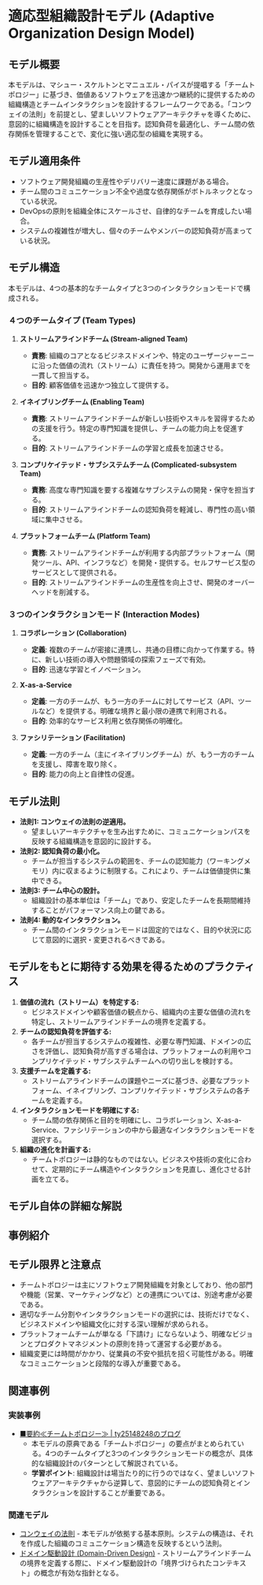 # 適応型組織設計モデル (Adaptive Organization Design Model)

## モデル概要
本モデルは、マシュー・スケルトンとマニュエル・パイスが提唱する「チームトポロジー」に基づき、価値あるソフトウェアを迅速かつ継続的に提供するための組織構造とチームインタラクションを設計するフレームワークである。「コンウェイの法則」を前提とし、望ましいソフトウェアアーキテクチャを導くために、意図的に組織構造を設計することを目指す。認知負荷を最適化し、チーム間の依存関係を管理することで、変化に強い適応型の組織を実現する。

## モデル適用条件
- ソフトウェア開発組織の生産性やデリバリー速度に課題がある場合。
- チーム間のコミュニケーション不全や過度な依存関係がボトルネックとなっている状況。
- DevOpsの原則を組織全体にスケールさせ、自律的なチームを育成したい場合。
- システムの複雑性が増大し、個々のチームやメンバーの認知負荷が高まっている状況。

## モデル構造
本モデルは、4つの基本的なチームタイプと3つのインタラクションモードで構成される。

### ４つのチームタイプ (Team Types)
1.  **ストリームアラインドチーム (Stream-aligned Team)**
    -   **責務**: 組織のコアとなるビジネスドメインや、特定のユーザージャーニーに沿った価値の流れ（ストリーム）に責任を持つ。開発から運用までを一貫して担当する。
    -   **目的**: 顧客価値を迅速かつ独立して提供する。

2.  **イネイブリングチーム (Enabling Team)**
    -   **責務**: ストリームアラインドチームが新しい技術やスキルを習得するための支援を行う。特定の専門知識を提供し、チームの能力向上を促進する。
    -   **目的**: ストリームアラインドチームの学習と成長を加速させる。

3.  **コンプリケイテッド・サブシステムチーム (Complicated-subsystem Team)**
    -   **責務**: 高度な専門知識を要する複雑なサブシステムの開発・保守を担当する。
    -   **目的**: ストリームアラインドチームの認知負荷を軽減し、専門性の高い領域に集中させる。

4.  **プラットフォームチーム (Platform Team)**
    -   **責務**: ストリームアラインドチームが利用する内部プラットフォーム（開発ツール、API、インフラなど）を開発・提供する。セルフサービス型のサービスとして提供される。
    -   **目的**: ストリームアラインドチームの生産性を向上させ、開発のオーバーヘッドを削減する。

### ３つのインタラクションモード (Interaction Modes)
1.  **コラボレーション (Collaboration)**
    -   **定義**: 複数のチームが密接に連携し、共通の目標に向かって作業する。特に、新しい技術の導入や問題領域の探索フェーズで有効。
    -   **目的**: 迅速な学習とイノベーション。

2.  **X-as-a-Service**
    -   **定義**: 一方のチームが、もう一方のチームに対してサービス（API、ツールなど）を提供する。明確な境界と最小限の連携で利用される。
    -   **目的**: 効率的なサービス利用と依存関係の明確化。

3.  **ファシリテーション (Facilitation)**
    -   **定義**: 一方のチーム（主にイネイブリングチーム）が、もう一方のチームを支援し、障害を取り除く。
    -   **目的**: 能力の向上と自律性の促進。

## モデル法則
- **法則1: コンウェイの法則の逆適用。**
  -   望ましいアーキテクチャを生み出すために、コミュニケーションパスを反映する組織構造を意図的に設計する。
- **法則2: 認知負荷の最小化。**
  -   チームが担当するシステムの範囲を、チームの認知能力（ワーキングメモリ）内に収まるように制限する。これにより、チームは価値提供に集中できる。
- **法則3: チーム中心の設計。**
  -   組織設計の基本単位は「チーム」であり、安定したチームを長期間維持することがパフォーマンス向上の鍵である。
- **法則4: 動的なインタラクション。**
  -   チーム間のインタラクションモードは固定的ではなく、目的や状況に応じて意図的に選択・変更されるべきである。

## モデルをもとに期待する効果を得るためのプラクティス
1.  **価値の流れ（ストリーム）を特定する:**
    -   ビジネスドメインや顧客価値の観点から、組織内の主要な価値の流れを特定し、ストリームアラインドチームの境界を定義する。
2.  **チームの認知負荷を評価する:**
    -   各チームが担当するシステムの複雑性、必要な専門知識、ドメインの広さを評価し、認知負荷が高すぎる場合は、プラットフォームの利用やコンプリケイテッド・サブシステムチームへの切り出しを検討する。
3.  **支援チームを定義する:**
    -   ストリームアラインドチームの課題やニーズに基づき、必要なプラットフォーム、イネイブリング、コンプリケイテッド・サブシステムの各チームを定義する。
4.  **インタラクションモードを明確にする:**
    -   チーム間の依存関係と目的を明確にし、コラボレーション、X-as-a-Service、ファシリテーションの中から最適なインタラクションモードを選択する。
5.  **組織の進化を計画する:**
    -   チームトポロジーは静的なものではない。ビジネスや技術の変化に合わせて、定期的にチーム構造やインタラクションを見直し、進化させる計画を立てる。

## モデル自体の詳細な解説

## 事例紹介

## モデル限界と注意点
- チームトポロジーは主にソフトウェア開発組織を対象としており、他の部門や機能（営業、マーケティングなど）との連携については、別途考慮が必要である。
- 適切なチーム分割やインタラクションモードの選択には、技術だけでなく、ビジネスドメインや組織文化に対する深い理解が求められる。
- プラットフォームチームが単なる「下請け」にならないよう、明確なビジョンとプロダクトマネジメントの原則を持って運営する必要がある。
- 組織変更には時間がかかり、従業員の不安や抵抗を招く可能性がある。明確なコミュニケーションと段階的な導入が重要である。

## 関連事例

### 実装事例
- [■要約≪チームトポロジー≫ | ty25148248のブログ](https://ty25148248.hatenablog.com/entry/2024/10/14/101358)
  -   本モデルの原典である「チームトポロジー」の要点がまとめられている。4つのチームタイプと3つのインタラクションモードの概念が、具体的な組織設計のパターンとして解説されている。
  -   **学習ポイント**: 組織設計は場当たり的に行うのではなく、望ましいソフトウェアアーキテクチャから逆算して、意図的にチームの認知負荷とインタラクションを設計することが重要である。

### 関連モデル
- [コンウェイの法則](https://ja.wikipedia.org/wiki/%E3%82%B3%E3%83%B3%E3%82%A6%E3%82%A7%E3%82%A4%E3%81%AE%E6%B3%95%E5%89%87) - 本モデルが依拠する基本原則。システムの構造は、それを作成した組織のコミュニケーション構造を反映するという法則。
- [ドメイン駆動設計 (Domain-Driven Design)](https://ja.wikipedia.org/wiki/%E3%83%89%E3%83%A1%E3%82%A4%E3%83%B3%E9%A7%86%E5%8B%95%E8%A8%AD%E8%A8%88) - ストリームアラインドチームの境界を定義する際に、ドメイン駆動設計の「境界づけられたコンテキスト」の概念が有効な指針となる。
